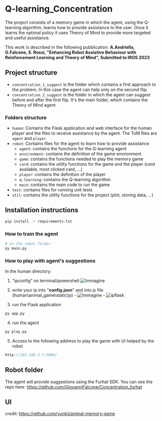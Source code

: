 # Q-learning_Concentration
The project consists of a memory game in which the agent, using the Q-learning algorithm, learns how to provide assistance to the user. Once it learns the optimal policy it uses Theory of Mind to provide more targeted and useful assistance.

This work is described in the following pubblication:
**A.Andriella, G.Falcone, S. Rossi, "Enhancing Robot Assistive Behaviour with Reinforcement Learning and Theory of Mind", Submitted to IROS 2023**
## Project structure
- ``concentration_1_suggest`` is the folder which contains a first approach to the problem. In this case the agent can help only on the second flip.
- ``concentration_2_suggest`` is the folder in which the agent can suggest before and after the first flip. It's the main folder, which contains the Theory of Mind agent.
### Folders structure
- ``human``: Contains the Flask application and web interface for the human player and the files to receive assistance by the agent. The ToM files are ``agent`` and ``player``.
- ``robot``: Contains files for the agent to learn how to provide assistance
	- ``agent``: contains the functions for the Q-learning agent
	- ``environment``: contains the definition of the game environment
	- ``game``: contains the functions needed to play the memory game
	- ``card``: contains the utility functions for the game and the player (card available, most clicked card, ...)
	- ``player``: contains the definition of the player
	- ``q-learning``: contains the Q-learning algorithm
	- ``main``: contains the main code to run the game
- ``test``: contains files for running unit tests
- ``util``: contains the utility functions for the project (plot, storing data, ...)
## Installation instructions
```bash
pip install -r requirements.txt
```
### How to train the agent
```bash
# in the robot folder
py main.py
```

### How to play with agent's suggestions
In the human directory:
  1. "ipconfig" on terminal/powershell 
  ![Immagine](https://user-images.githubusercontent.com/64232060/199301970-505946f8-2451-4d2a-ba05-6c53db737599.png)
  
  2. write your ip into "**config.json**" and into js file (human\animal_game\static\js)
    - ![Immagine](https://user-images.githubusercontent.com/64232060/199302552-63c34f4d-1937-4d65-9cdc-f27a7577fcd7.png)
    - ![ipflask](https://user-images.githubusercontent.com/64232060/222992692-8cc3b8c2-3bac-4291-b6c0-74f2e447f470.png)

  3. run the Flask application
  
  ```bash
  py app.py
  ```

  4. run the agent 
  
  ```bash
  py play.py
  ```
  5. Access to the following address to play the game with UI helped by the robot
  
  ```javascript
  http://192.168.X.Y:5000/
  ```

## Robot folder
The agent will provide suggestions using the Furhat SDK. You can see the repo here: https://github.com/GiovanniFalcone/Concentration_furhat

## UI
credit: https://github.com/yunkii/animal-memory-game

